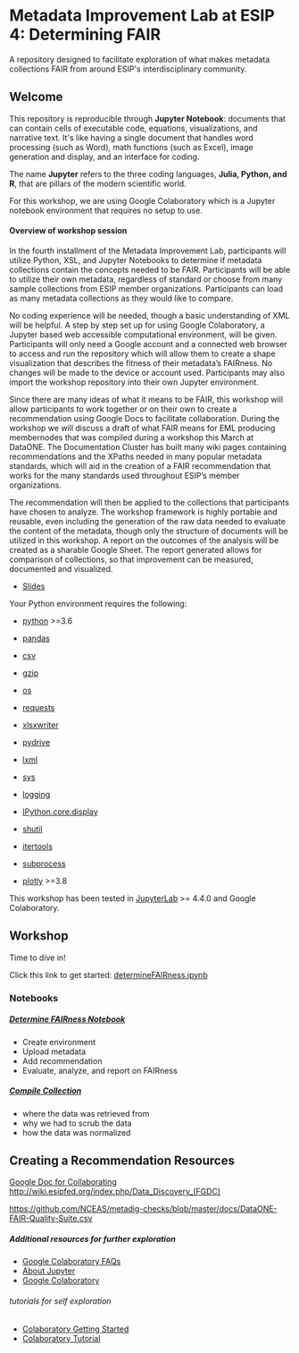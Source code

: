 # Metadata Improvement Lab at ESIP 4: Determining FAIR

A repository designed to facilitate exploration of what makes metadata collections FAIR from around ESIP's interdisciplinary community.

## Welcome

This repository is reproducible through **Jupyter Notebook**: documents that can contain cells of executable code, equations, visualizations, and narrative text. It's like having a single document that handles word processing (such as  Word), math functions (such as Excel), image generation and display, and an interface for coding.

The name **Jupyter** refers to the three coding languages, **Julia, Python, and R**, that are pillars of the modern scientific world. 

For this workshop, we are using Google Colaboratory which is a Jupyter notebook environment that requires no setup to use.

####  Overview of workshop session
In the fourth installment of the Metadata Improvement Lab, participants will utilize Python, XSL, and Jupyter Notebooks to determine if metadata collections contain the concepts needed to be FAIR. Participants will be able to utilize their own metadata, regardless of standard or choose from many sample collections from ESIP member organizations. Participants can load as many metadata collections as they would like to compare. 

No coding experience will be needed, though a basic understanding of XML will be helpful. A step by step set up for using Google Colaboratory, a Jupyter based web accessible computational environment, will be given. Participants will only need a Google account and a connected web browser to access and run the repository which will allow them to create a shape visualization that describes the fitness of their metadata’s FAIRness. No changes will be made to the device or account used. Participants may also import the workshop repository into their own Jupyter environment.

Since there are many ideas of what it means to be FAIR, this workshop will allow participants to work together or on their own to create a recommendation using Google Docs to facilitate collaboration. During the workshop we will discuss a draft of what FAIR means for EML producing membernodes that was compiled during a workshop this March at DataONE. The Documentation Cluster has built many wiki pages containing recommendations and the XPaths needed in many popular metadata standards, which will aid in the creation of a FAIR recommendation that works for the many standards used throughout ESIP’s member organizations. 

The recommendation will then be applied to the collections that participants have chosen to analyze. The workshop framework is highly portable and reusable, even including the generation of the raw data needed to evaluate the content of the metadata, though only the structure of documents will be utilized in this workshop. A report on the outcomes of the analysis will be created as a sharable Google Sheet. The report generated allows for comparison of collections, so that improvement can be measured, documented and visualized. 

* [Slides](https://schd.ws/hosted_files/2018esipsummermeeting/ab/MILESsessionOverview.pptx)

Your Python environment requires the following:

* [python](https://python.org) >=3.6

* [pandas]()
* [csv]()
* [gzip]()
* [os]()
* [requests]()
* [xlsxwriter]()
* [pydrive]()
* [lxml]()
* [sys]()
* [logging]()
* [IPython.core.display]()
* [shutil]()
* [itertools]()
* [subprocess]()
* [plotly]() >=3.8


This workshop has been tested in [JupyterLab](https://jupyter.org) >= 4.4.0 and Google Colaboratory.

## Workshop

Time to dive in!

Click this link to get started: [determineFAIRness.ipynb](https://colab.research.google.com/github/scgordon/MILE4FAIRness/blob/master/notebooks/determineFAIRness.ipynb) 

### Notebooks

##### [Determine FAIRness Notebook](./notebook/determineFAIRness.ipynb)
* Create environment
* Upload metadata
* Add recommendation
* Evaluate, analyze, and report on FAIRness

##### [Compile Collection](./notebook/compileCollections.ipynb)
* where the data was retrieved from
* why we had to scrub the data
* how the data was normalized

## Creating a Recommendation Resources
[Google Doc for Collaborating](https://docs.google.com/document/d/1pD76sp16zKm4noSMT1ZGGPw1n3zaJrIaEW-h1Fe_MSg/edit?usp=sharing) 
http://wiki.esipfed.org/index.php/Data_Discovery_(FGDC)

https://github.com/NCEAS/metadig-checks/blob/master/docs/DataONE-FAIR-Quality-Suite.csv
##### Additional resources for further exploration
* [Google Colaboratory FAQs](https://research.google.com/colaboratory/faq.html)
* [About Jupyter](https://jupyter.org/)
* [Google Colaboratory](https://colab.research.google.com/notebook#create=true&language=python3)
###### tutorials for self exploration
* [Colaboratory Getting Started](https://colab.research.google.com/notebooks/welcome.ipynb)
* [Colaboratory Tutorial](https://medium.com/@rohansingh_46766/getting-started-with-google-colaboratory-57b4863d4d7d)




